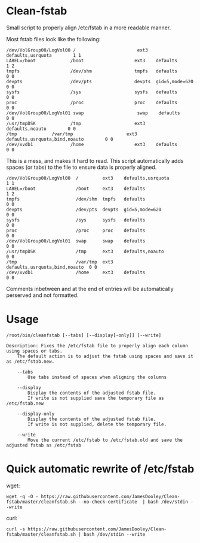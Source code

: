 Clean-fstab
===========

Small script to properly align /etc/fstab in a more readable manner.


Most fstab files look like the following:

```
/dev/VolGroup00/LogVol00 /                       ext3    defaults,usrquota        1 1
LABEL=/boot             /boot                   ext3    defaults        1 2
tmpfs                   /dev/shm                tmpfs   defaults        0 0
devpts                  /dev/pts                devpts  gid=5,mode=620  0 0
sysfs                   /sys                    sysfs   defaults        0 0
proc                    /proc                   proc    defaults        0 0
/dev/VolGroup00/LogVol01 swap                    swap    defaults        0 0
/usr/tmpDSK             /tmp                    ext3    defaults,noauto        0 0
/tmp             /var/tmp                    ext3    defaults,usrquota,bind,noauto        0 0
/dev/xvdb1              /home                   ext3    defaults        0 0
```

This is a mess, and makes it hard to read.  This script automatically adds spaces (or tabs) to the file to ensure data is properly aligned.

```
/dev/VolGroup00/LogVol00  /         ext3    defaults,usrquota              1 1
LABEL=/boot               /boot     ext3    defaults                       1 2
tmpfs                     /dev/shm  tmpfs   defaults                       0 0
devpts                    /dev/pts  devpts  gid=5,mode=620                 0 0
sysfs                     /sys      sysfs   defaults                       0 0
proc                      /proc     proc    defaults                       0 0
/dev/VolGroup00/LogVol01  swap      swap    defaults                       0 0
/usr/tmpDSK               /tmp      ext3    defaults,noauto                0 0
/tmp                      /var/tmp  ext3    defaults,usrquota,bind,noauto  0 0
/dev/xvdb1                /home     ext3    defaults                       0 0
```

Comments inbetween and at the end of entries will be automatically perserved and not formatted.

Usage
===========
```
/root/bin/cleanfstab [--tabs] [--display[-only]] [--write]

Description: Fixes the /etc/fstab file to properly align each column using spaces or tabs.
	The default action is to adjust the fstab using spaces and save it as /etc/fstab.new.

	--tabs
		Use tabs instead of spaces when aligning the columns

	--display
		Display the contents of the adjusted fstab file.
		If write is not supplied save the temporary file as /etc/fstab.new
		
	--display-only
		Display the contents of the adjusted fstab file.
		If write is not supplied, delete the temporary file.

	--write
		Move the current /etc/fstab to /etc/fstab.old and save the adjusted fstab as /etc/fstab
```

Quick automatic rewrite of /etc/fstab
===========
wget:
```
wget -q -O - https://raw.githubusercontent.com/JamesDooley/Clean-fstab/master/cleanfstab.sh --no-check-certificate  | bash /dev/stdin --write
```
curl:
```
curl -s https://raw.githubusercontent.com/JamesDooley/Clean-fstab/master/cleanfstab.sh | bash /dev/stdin --write
```
